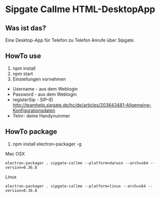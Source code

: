 # Sipgate Callme HTML-DesktopApp
## Was ist das?
Eine Desktop-App für Telefon zu Telefon Anrufe über Sipgate.

## HowTo use
1. npm install
2. npm start
3. Einstellungen vornehmen
- Username - aus dem Weblogin
- Password - aus dem Weblogin
- registerSip - SIP-ID http://teamhelp.sipgate.de/hc/de/articles/203643481-Allgemeine-Konfigurationsdaten
- Telnr- deine Handynummer

## HowTo package
1. npm install electron-packager -g

Mac OSX
```
electron-packager . sipgate-callme --platform=darwin --arch=x64 --version=0.36.8
```
Linux
```
electron-packager . sipgate-callme --platform=linux --arch=x64 --version=0.36.8
```

